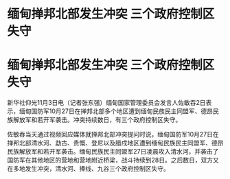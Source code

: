 # 缅甸掸邦北部发生冲突 三个政府控制区失守

# 缅甸掸邦北部发生冲突 三个政府控制区失守

新华社仰光11月3日电（记者张东强）缅甸国家管理委员会发言人佐敏吞2日表示，缅甸国防军10月27日在掸邦北部多个地区遭到缅甸民族民主同盟军、德昂民族解放军和若开军袭击。冲突持续数日，有三个政府控制区失守。

佐敏吞当天通过视频回应媒体就掸邦北部冲突提问时说，缅甸国防军10月27日在掸邦北部清水河、勐古、贵慨、登尼以及腊戍地区遭到缅甸民族民主同盟军、德昂民族解放军和若开军袭击。缅甸民族民主同盟军27日凌晨攻入清水河，并袭击了国防军在其他地区的营地和营地附近桥梁，战斗持续到28日。之后数日，双方又在多地发生冲突，清水河、捧线、九谷三个政府控制区失守。

